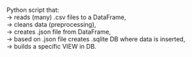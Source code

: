 Python script that: <br/>
-> reads (many) .csv files to a DataFrame, <br/>
-> cleans data (preprocessing), <br/>
-> creates .json file from DataFrame, <br/>
-> based on .json file creates .sqlite DB where data is inserted, <br/>
-> builds a specific VIEW in DB. 

